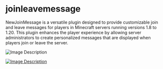 # joinleavemessage
NewJoinMessage is a versatile plugin designed to provide customizable join and leave messages for players in Minecraft servers running versions 1.8 to 1.20. This plugin enhances the player experience by allowing server administrators to create personalized messages that are displayed when players join or leave the server.



![Image Description](https://media.discordapp.net/attachments/829132261256462377/1125653380212211742/Untitled-1.png?width=1139&height=2200&ex=66a285a7&is=66a13427&hm=a1f7e3663a8b252febf0650ae26f06b5a28bae76bb21ba64ae7083c02df42b4b&)









[![Image Description](https://cdn.discordapp.com/attachments/571028661944188954/1255232365513408553/65ab2e7ea50ceda9008f571a2e3355a0aa359cf2.png?ex=66a29d3d&is=66a14bbd&hm=3f57fa0cab711a02bc8adbd3bdb24b5510e07dfdbdab53ba76f193a141c39003&)](https://discord.gg/ByEvu8VGJ5)
